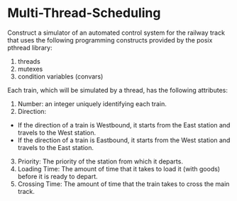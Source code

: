# Multi-Thread-Scheduling

Construct a simulator of an automated control system for the railway track that uses the following programming constructs provided by the posix pthread library:

1. threads
2. mutexes
3. condition variables (convars)


Each train, which will be simulated by a thread, has the following attributes:
1. Number: an integer uniquely identifying each train.
2. Direction:
 - If the direction of a train is Westbound, it starts from the East station and travels to the West station.
 - If the direction of a train is Eastbound, it starts from the West station and travels to the East station.
3. Priority: The priority of the station from which it departs.
4. Loading Time: The amount of time that it takes to load it (with goods) before it is ready to depart.
5. Crossing Time: The amount of time that the train takes to cross the main track.
